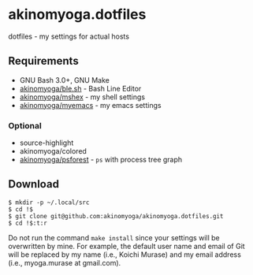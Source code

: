 # akinomyoga.dotfiles
dotfiles - my settings for actual hosts

## Requirements

- GNU Bash 3.0+, GNU Make
- [akinomyoga/ble.sh](https://github.com/akinomyoga/ble.sh) - Bash Line Editor
- [akinomyoga/mshex](https://github.com/akinomyoga/mshex) - my shell settings
- [akinomyoga/myemacs](https://github.com/akinomyoga/myemacs) - my emacs settings

### Optional

- source-highlight
- akinomyoga/colored
- [akinomyoga/psforest](https://github.com/akinomyoga/psforest.git) - `ps` with process tree graph

## Download

```console
$ mkdir -p ~/.local/src
$ cd !$
$ git clone git@github.com:akinomyoga/akinomyoga.dotfiles.git
$ cd !$:t:r
```

Do not run the command `make install` since your settings will be overwritten by mine. For example, the default user name and email of Git will be replaced by my name (i.e., Koichi Murase) and my email address (i.e., myoga.murase at gmail.com).
